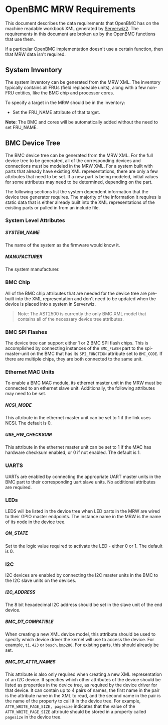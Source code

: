 # OpenBMC MRW Requirements

This document describes the data requirements that OpenBMC has on the machine
readable workbook XML generated by [Serverwiz2](https://www.github.com/open-power/serverwiz).
The requirements in this document are broken up by the OpenBMC functions that
use them.

If a particular OpenBMC implementation doesn't use a certain function,
then that MRW data isn't required.

## System Inventory

The system inventory can be generated from the MRW XML.  The inventory
typically contains all FRUs (field replaceable units), along with a few
non-FRU entities, like the BMC chip and processor cores.

To specify a target in the MRW should be in the inventory:

* Set the FRU\_NAME attribute of that target.

**Note**: The BMC and cores will be automatically added without the need to
set FRU\_NAME.


## BMC Device Tree

The BMC device tree can be generated from the MRW XML.  For the full device
tree to be generated, all of the corresponding devices and connections must
be modeled in the MRW XML.  For a system built with parts that already have
existing XML representations, there are only a few attributes that need to
be set.  If a new part is being modeled, initial values for some attributes
may need to be determined, depending on the part.

The following sections list the system dependent information that the device
tree generator requires.  The majority of the information it requires is
static data that is either already built into the XML representations of
the existing parts or pulled in from an include file.


### System Level Attributes

##### SYSTEM\_NAME
The name of the system as the firmware would know it.

##### MANUFACTURER
The system manufacturer.


### BMC Chip
All of the BMC chip attributes that are needed for the device tree are
pre-built into the XML representation and don't need to be updated when
the device is placed into a system in Serverwiz.

> Note:  The AST2500 is currently the only BMC XML model that contains all
of the necessary device tree attributes.


### BMC SPI Flashes
The device tree can support either 1 or 2 BMC SPI flash chips.  This is
accomplished by connecting instances of the `BMC_FLASH` part to the
spi-master-unit on the BMC that has its `SPI_FUNCTION` attribute set to
`BMC_CODE`.  If there are multiple chips, they are both connected to the
same unit.


### Ethernet MAC Units
To enable a BMC MAC module, its ethernet master unit in the MRW must be
connected to an ethernet slave unit.  Additionally, the following
attributes may need to be set.

##### NCSI\_MODE
This attribute in the ethernet master unit can be set to 1 if the link uses
NCSI.  The default is 0.

##### USE\_HW\_CHECKSUM
This attribute in the ethernet master unit can be set to 1 if the MAC has
hardware checksum enabled, or 0 if not enabled.  The default is 1.


### UARTS
UARTs are enabled by connecting the appropriate UART master units in the
BMC part to their corresponding uart slave units.  No additional attributes
are required.


### LEDs
LEDS will be listed in the device tree when LED parts in the MRW are wired to
their GPIO master endpoints.  The instance name in the MRW is the name of
its node in the device tree.

##### ON\_STATE
Set to the logic value required to activate the LED - either 0 or 1.  The
default is 0.


### I2C
I2C devices are enabled by connecting the I2C master units in the BMC to
the I2C slave units on the devices.

##### I2C\_ADDRESS
The 8 bit hexadecimal I2C address should be set in the slave unit of the
end device.

##### BMC\_DT\_COMPATIBLE
When creating a new XML device model, this attribute should be used to
specify which device driver the kernel will use to access the device.
For example, `ti,423` or `bosch,bmp280`.  For existing parts,  this should
already be set.

##### BMC\_DT\_ATTR\_NAMES
This attribute is also only required when creating a new XML representation
of an I2C device.  It specifies which other attributes of the device should be
listed as properties in the device tree, as required by the device driver
for that device. It can contain up to 4 pairs of names, the first name in the
pair is the attribute name in the XML to read, and the second name in the
pair is the name of the property to call it in the device tree.  For example,
`ATTR_WRITE_PAGE_SIZE, pagesize` indicates that the value of the
`ATTR_WRITE_PAGE_SIZE` attribute should be stored in a property called
`pagesize` in the device tree.

